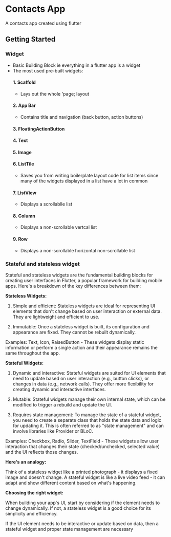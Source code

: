 # Contacts App

A contacts app created using flutter

## Getting Started

### Widget
- Basic Building Block ie everything in a flutter app is a widget
- The most used pre-built widgets:
   #### 1. Scaffold
   - Lays out the whole 'page; layout
   #### 2. App Bar
   - Contains title and navigation (back button, action buttons)
   #### 3. FloatingActionButton
   #### 4. Text
   #### 5. Image
   #### 6. ListTile
   - Saves you from writing boilerplate layout code for list items since many of the widgets displayed in a list have a lot in common
    #### 7. ListView
    - Displays a scrollablle list
    #### 8. Column
    - Displays a non-scrollable vertcal list
    #### 9. Row
    - Displays a non-scrollable horizontal non-scrollable list
  
### Stateful and stateless widget

Stateful and stateless widgets are the fundamental building blocks for creating user interfaces in Flutter, a popular framework for building mobile apps. Here's a breakdown of the key differences between them:

**Stateless Widgets:**

1. Simple and efficient: Stateless widgets are ideal for representing UI elements that don't change based on user interaction or external data. They are lightweight and efficient to use.

2. Immutable: Once a stateless widget is built, its configuration and appearance are fixed. They cannot be rebuilt dynamically.
   
Examples: Text, Icon, RaisedButton - These widgets display static information or perform a single action and their appearance remains the same throughout the app.

**Stateful Widgets:**

1. Dynamic and interactive: Stateful widgets are suited for UI elements that need to update based on user interaction (e.g., button clicks), or changes in data (e.g., network calls). They offer more flexibility for creating dynamic and interactive interfaces.

2. Mutable: Stateful widgets manage their own internal state, which can be modified to trigger a rebuild and update the UI.

3. Requires state management: To manage the state of a stateful widget, you need to create a separate class that holds the state data and logic for updating it. This is often referred to as "state management" and can involve libraries like Provider or BLoC.
   
Examples: Checkbox, Radio, Slider, TextField - These widgets allow user interaction that changes their state (checked/unchecked, selected value) and the UI reflects those changes.

**Here's an analogy:**

Think of a stateless widget like a printed photograph - it displays a fixed image and doesn't change. A stateful widget is like a live video feed - it can adapt and show different content based on what's happening.

**Choosing the right widget:**

When building your app's UI, start by considering if the element needs to change dynamically. If not, a stateless widget is a good choice for its simplicity and efficiency.

If the UI element needs to be interactive or update based on data, then a stateful widget and proper state management are necessary
